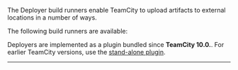 [//]: # (title: Deployers)
[//]: # (auxiliary-id: Deployers)

The Deployer build runners enable TeamCity to upload artifacts to external locations in a number of ways.

The following build runners are available: 

<toc/>

Deployers are implemented as a plugin bundled since __TeamCity 10.0.__. For earlier TeamCity versions, use the [stand-alone plugin](https://plugins.jetbrains.com/plugin/9025-deployer).

__ __